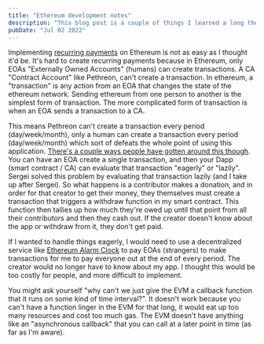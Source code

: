 ```yaml
---
title: "Ethereum development notes"
description: "This blog post is a couple of things I learned a long the way when developing my own ethereum applications" 
pubDate: "Jul 02 2022"
---
```


Implementing [recurring payments](https://ethereum.stackexchange.com/questions/49596) on Ethereum is not as easy as I thought it'd be. It's hard to create recurring payments because in Ethereum, only EOAs "Externally Owned Accounts" (humans) can create transactions. A CA "Contract Account" like Pethreon, can't create a transaction. In ethereum, a "transaction" is any action from an EOA that changes the state of the ethereum network. Sending ethereum from one person to another is the simplest form of transaction. The more complicated form of transaction is when an EOA sends a transaction to a CA. 

This means Pethreon can't create a transaction every period (day/week/month), only a human can create a transaction every period (day/week/month) which sort of defeats the whole point of using this application. [There's a couple ways people have gotten around this though](https://ethereum.stackexchange.com/questions/42). You can have an EOA create a single transaction, and then your Dapp (smart contract / CA) can evaluate that transaction "eagerly" or "lazily". Sergei solved this problem by evaluating that transaction lazily (and I take up after Sergei). So what happens is a contributor makes a donation, and in order for that creator to get their money, they themselves must create a transaction that triggers a withdraw function in my smart contract. This function then tallies up how much they're owed up until that point from all their contributors and then they cash out. If the creator doesn't know about the app or withdraw from it, they don't get paid.

If I wanted to handle things eagerly, I would need to use a decentralized service like [Ethereum Alarm Clock](https://www.ethereum-alarm-clock.com/) to pay EOAs (strangers) to make transactions for me to pay everyone out at the end of every period. The creator would no longer have to know about my app. I thought this would be too costly for people, and more difficult to implement.

You might ask yourself "why can't we just give the EVM a callback function that it runs on some kind of time interval?". It doesn't work because you can't have a function linger in the EVM for that long, it would eat up too many resources and cost too much gas. The EVM doesn't have anything like an "asynchronous callback" that you can call at a later point in time (as far as I'm aware).
